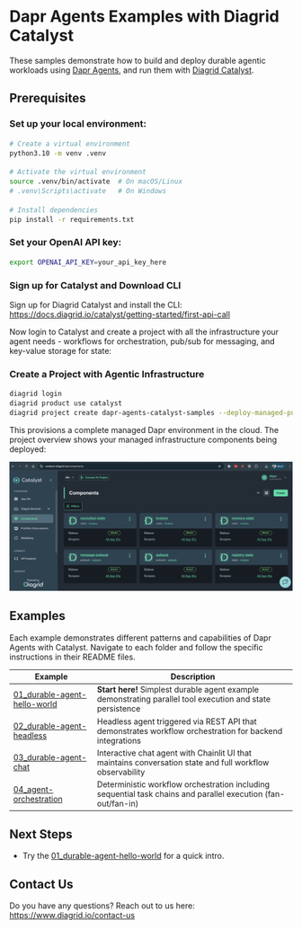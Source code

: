 # Dapr Agents Examples with Diagrid Catalyst

These samples demonstrate how to build and deploy durable agentic workloads using [Dapr Agents](https://github.com/dapr/dapr-agents), and run them with [Diagrid Catalyst](https://www.diagrid.io/catalyst).

## Prerequisites

### Set up your local environment:

```bash
# Create a virtual environment
python3.10 -m venv .venv

# Activate the virtual environment 
source .venv/bin/activate  # On macOS/Linux
# .venv\Scripts\activate   # On Windows

# Install dependencies
pip install -r requirements.txt
```

### Set your OpenAI API key:
```bash
export OPENAI_API_KEY=your_api_key_here
```

### Sign up for Catalyst and Download CLI

Sign up for Diagrid Catalyst and install the CLI: https://docs.diagrid.io/catalyst/getting-started/first-api-call

Now login to Catalyst and create a project with all the infrastructure your agent needs - workflows for orchestration, pub/sub for messaging, and key-value storage for state:

### Create a Project with Agentic Infrastructure

```bash
diagrid login
diagrid product use catalyst
diagrid project create dapr-agents-catalyst-samples --deploy-managed-pubsub --deploy-managed-kv --enable-managed-workflow
```

This provisions a complete managed Dapr environment in the cloud. The project overview shows your managed infrastructure components being deployed:

![Catalyst Project Components Overview](images/catalyst-components.png)


## Examples

Each example demonstrates different patterns and capabilities of Dapr Agents with Catalyst. Navigate to each folder and follow the specific instructions in their README files.

| Example | Description                                                                                                                                    |
|---------|------------------------------------------------------------------------------------------------------------------------------------------------|
| [01_durable-agent-hello-world](./01_durable-agent-hello-world/) | **Start here!** Simplest durable agent example demonstrating parallel tool execution and state persistence                                     |
| [02_durable-agent-headless](./02_durable-agent-headless/) | Headless agent triggered via REST API that demonstrates workflow orchestration for backend integrations                                        |
| [03_durable-agent-chat](./03_durable-agent-chat/) | Interactive chat agent with Chainlit UI that maintains conversation state and full workflow observability                                      |
| [04_agent-orchestration](./04_agent-orchestration/) | Deterministic workflow orchestration including sequential task chains and parallel execution (fan-out/fan-in)|

## Next Steps


- Try the [01_durable-agent-hello-world](./01_durable-agent-hello-world/README.md) for a quick intro.

## Contact Us

Do you have any questions? Reach out to us here: https://www.diagrid.io/contact-us

